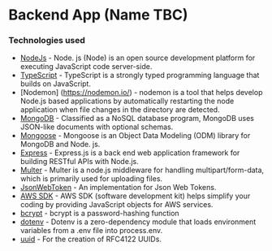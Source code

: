 # Backend App (Name TBC)

### Technologies used

- [NodeJs](https://nodejs.org/en/) - Node. js (Node) is an open source development platform for executing JavaScript code server-side.
- [TypeScript](https://www.typescriptlang.org/) - TypeScript is a strongly typed programming language that builds on JavaScript.
- [Nodemon] (https://nodemon.io/) - nodemon is a tool that helps develop Node.js based applications by automatically restarting the node application when file changes in the directory are detected.
- [MongoDB](https://www.mongodb.com/) - Classified as a NoSQL database program, MongoDB uses JSON-like documents with optional schemas.
- [Mongoose](https://mongoosejs.com/) - Mongoose is an Object Data Modeling (ODM) library for MongoDB and Node. js.
- [Express](https://expressjs.com/) - Express.js is a back end web application framework for building RESTful APIs with Node.js.
- [Multer](https://www.npmjs.com/package/multer) - Multer is a node.js middleware for handling multipart/form-data, which is primarily used for uploading files.
- [JsonWebToken](https://jwt.io/) - An implementation for Json Web Tokens.
- [AWS SDK](https://aws.amazon.com/sdk-for-javascript/) - AWS SDK (software development kit) helps simplify your coding by providing JavaScript objects for AWS services.
- [bcrypt](https://www.npmjs.com/package/bcrypt) - bcrypt is a password-hashing function
- [dotenv](https://www.npmjs.com/package/dotenv) - Dotenv is a zero-dependency module that loads environment variables from a .env file into process.env.
- [uuid](https://www.npmjs.com/package/uuid) - For the creation of RFC4122 UUIDs.

